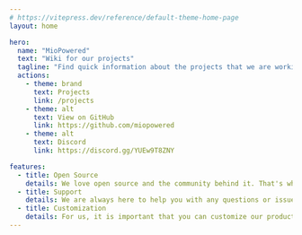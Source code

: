 ```yaml
---
# https://vitepress.dev/reference/default-theme-home-page
layout: home

hero:
  name: "MioPowered"
  text: "Wiki for our projects"
  tagline: "Find quick information about the projects that we are working on for you"
  actions:
    - theme: brand
      text: Projects
      link: /projects
    - theme: alt
      text: View on GitHub
      link: https://github.com/miopowered
    - theme: alt
      text: Discord
      link: https://discord.gg/YUEw9T8ZNY

features:
  - title: Open Source
    details: We love open source and the community behind it. That's why we share many of our projects with you.
  - title: Support
    details: We are always here to help you with any questions or issues you may have. Just reach out to us.
  - title: Customization
    details: For us, it is important that you can customize our products to your needs. That's why we offer a high degree of customization.
---
```

